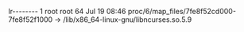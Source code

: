 lr-------- 1 root root 64 Jul 19 08:46 proc/6/map_files/7fe8f52cd000-7fe8f52f1000 -> /lib/x86_64-linux-gnu/libncurses.so.5.9
